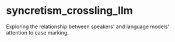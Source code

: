 # syncretism_crossling_llm
Exploring the relationship between speakers' and language models' attention to case marking.
